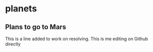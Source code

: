 # planets
## Plans to go to Mars
This is a line added to work on resolving. 
This is me editing on Github directly

